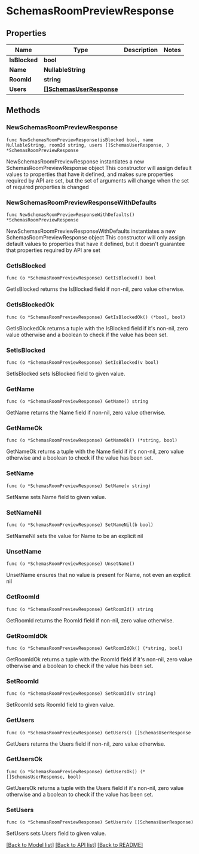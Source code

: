 # SchemasRoomPreviewResponse

## Properties

Name | Type | Description | Notes
------------ | ------------- | ------------- | -------------
**IsBlocked** | **bool** |  | 
**Name** | **NullableString** |  | 
**RoomId** | **string** |  | 
**Users** | [**[]SchemasUserResponse**](SchemasUserResponse.md) |  | 

## Methods

### NewSchemasRoomPreviewResponse

`func NewSchemasRoomPreviewResponse(isBlocked bool, name NullableString, roomId string, users []SchemasUserResponse, ) *SchemasRoomPreviewResponse`

NewSchemasRoomPreviewResponse instantiates a new SchemasRoomPreviewResponse object
This constructor will assign default values to properties that have it defined,
and makes sure properties required by API are set, but the set of arguments
will change when the set of required properties is changed

### NewSchemasRoomPreviewResponseWithDefaults

`func NewSchemasRoomPreviewResponseWithDefaults() *SchemasRoomPreviewResponse`

NewSchemasRoomPreviewResponseWithDefaults instantiates a new SchemasRoomPreviewResponse object
This constructor will only assign default values to properties that have it defined,
but it doesn't guarantee that properties required by API are set

### GetIsBlocked

`func (o *SchemasRoomPreviewResponse) GetIsBlocked() bool`

GetIsBlocked returns the IsBlocked field if non-nil, zero value otherwise.

### GetIsBlockedOk

`func (o *SchemasRoomPreviewResponse) GetIsBlockedOk() (*bool, bool)`

GetIsBlockedOk returns a tuple with the IsBlocked field if it's non-nil, zero value otherwise
and a boolean to check if the value has been set.

### SetIsBlocked

`func (o *SchemasRoomPreviewResponse) SetIsBlocked(v bool)`

SetIsBlocked sets IsBlocked field to given value.


### GetName

`func (o *SchemasRoomPreviewResponse) GetName() string`

GetName returns the Name field if non-nil, zero value otherwise.

### GetNameOk

`func (o *SchemasRoomPreviewResponse) GetNameOk() (*string, bool)`

GetNameOk returns a tuple with the Name field if it's non-nil, zero value otherwise
and a boolean to check if the value has been set.

### SetName

`func (o *SchemasRoomPreviewResponse) SetName(v string)`

SetName sets Name field to given value.


### SetNameNil

`func (o *SchemasRoomPreviewResponse) SetNameNil(b bool)`

 SetNameNil sets the value for Name to be an explicit nil

### UnsetName
`func (o *SchemasRoomPreviewResponse) UnsetName()`

UnsetName ensures that no value is present for Name, not even an explicit nil
### GetRoomId

`func (o *SchemasRoomPreviewResponse) GetRoomId() string`

GetRoomId returns the RoomId field if non-nil, zero value otherwise.

### GetRoomIdOk

`func (o *SchemasRoomPreviewResponse) GetRoomIdOk() (*string, bool)`

GetRoomIdOk returns a tuple with the RoomId field if it's non-nil, zero value otherwise
and a boolean to check if the value has been set.

### SetRoomId

`func (o *SchemasRoomPreviewResponse) SetRoomId(v string)`

SetRoomId sets RoomId field to given value.


### GetUsers

`func (o *SchemasRoomPreviewResponse) GetUsers() []SchemasUserResponse`

GetUsers returns the Users field if non-nil, zero value otherwise.

### GetUsersOk

`func (o *SchemasRoomPreviewResponse) GetUsersOk() (*[]SchemasUserResponse, bool)`

GetUsersOk returns a tuple with the Users field if it's non-nil, zero value otherwise
and a boolean to check if the value has been set.

### SetUsers

`func (o *SchemasRoomPreviewResponse) SetUsers(v []SchemasUserResponse)`

SetUsers sets Users field to given value.



[[Back to Model list]](../README.md#documentation-for-models) [[Back to API list]](../README.md#documentation-for-api-endpoints) [[Back to README]](../README.md)


